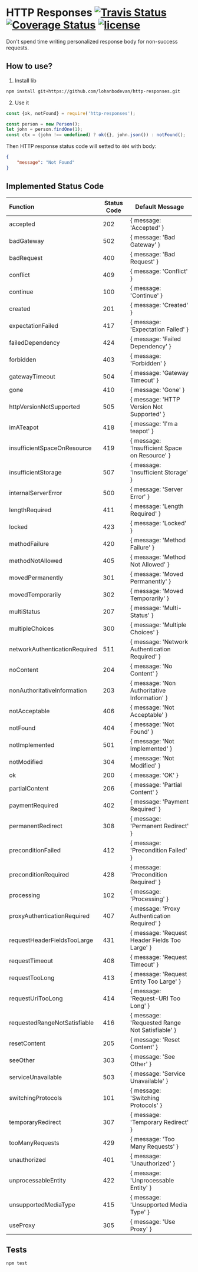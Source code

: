 # HTTP Responses <a href="https://travis-ci.org/lohanbodevan/http-responses"><img alt="Travis Status" src="https://travis-ci.org/lohanbodevan/http-responses.svg?branch=master"></a> [![Coverage Status](https://coveralls.io/repos/github/lohanbodevan/http-responses/badge.svg)](https://coveralls.io/github/lohanbodevan/http-responses) [![license](https://img.shields.io/github/license/mashape/apistatus.svg?maxAge=2592000)](https://github.com/greatjapa/http-responses/blob/master/LICENSE)


Don't spend time writing personalized response body for non-success requests.

## How to use?
1. Install lib
```bash
npm install git+https://github.com/lohanbodevan/http-responses.git
```

2. Use it
```javascript
const {ok, notFound} = require('http-responses');

const person = new Person();
let john = person.findOne(1);
const ctx = (john !== undefined) ? ok({}, john.json()) : notFound();
```

Then HTTP response status code will setted to `404` with body:
```json
{
    "message": "Not Found"
}
```

## Implemented Status Code
| Function | Status Code | Default Message |
|:---------|------------|--------------|
| accepted | 202 | { message: 'Accepted' } |
| badGateway | 502 | { message: 'Bad Gateway' } |
| badRequest | 400 | { message: 'Bad Request' } |
| conflict | 409 | { message: 'Conflict' } |
| continue | 100 | { message: 'Continue' } |
| created | 201 | { message: 'Created' } |
| expectationFailed | 417 | { message: 'Expectation Failed' } |
| failedDependency | 424 | { message: 'Failed Dependency' } |
| forbidden | 403 | { message: 'Forbidden' } |
| gatewayTimeout | 504 | { message: 'Gateway Timeout' } |
| gone | 410 | { message: 'Gone' } |
| httpVersionNotSupported | 505 | { message: 'HTTP Version Not Supported' } |
| imATeapot | 418 | { message: 'I\'m a teapot' } |
| insufficientSpaceOnResource | 419 | { message: 'Insufficient Space on Resource' } |
| insufficientStorage | 507 | { message: 'Insufficient Storage' } |
| internalServerError | 500 | { message: 'Server Error' } |
| lengthRequired | 411 | { message: 'Length Required' } |
| locked | 423 | { message: 'Locked' } |
| methodFailure | 420 | { message: 'Method Failure' } |
| methodNotAllowed | 405 | { message: 'Method Not Allowed' } |
| movedPermanently | 301 | { message: 'Moved Permanently' } |
| movedTemporarily | 302 | { message: 'Moved Temporarily' } |
| multiStatus | 207 | { message: 'Multi-Status' } |
| multipleChoices | 300 | { message: 'Multiple Choices' } |
| networkAuthenticationRequired | 511 | { message: 'Network Authentication Required' } |
| noContent | 204 | { message: 'No Content' } |
| nonAuthoritativeInformation | 203 | { message: 'Non Authoritative Information' } |
| notAcceptable | 406 | { message: 'Not Acceptable' } |
| notFound | 404 | { message: 'Not Found' } |
| notImplemented | 501 | { message: 'Not Implemented' } |
| notModified | 304 | { message: 'Not Modified' } |
| ok | 200 | { message: 'OK' } |
| partialContent | 206 | { message: 'Partial Content' } |
| paymentRequired | 402 | { message: 'Payment Required' } |
| permanentRedirect | 308 | { message: 'Permanent Redirect' } |
| preconditionFailed | 412 | { message: 'Precondition Failed' } |
| preconditionRequired | 428 | { message: 'Precondition Required' } |
| processing | 102 | { message: 'Processing' } |
| proxyAuthenticationRequired | 407 | { message: 'Proxy Authentication Required' } |
| requestHeaderFieldsTooLarge | 431 | { message: 'Request Header Fields Too Large' } |
| requestTimeout | 408 | { message: 'Request Timeout' } |
| requestTooLong | 413 | { message: 'Request Entity Too Large' } |
| requestUriTooLong | 414 | { message: 'Request-URI Too Long' } |
| requestedRangeNotSatisfiable | 416 | { message: 'Requested Range Not Satisfiable' } |
| resetContent | 205 | { message: 'Reset Content' } |
| seeOther | 303 | { message: 'See Other' } |
| serviceUnavailable | 503 | { message: 'Service Unavailable' } |
| switchingProtocols | 101 | { message: 'Switching Protocols' } |
| temporaryRedirect | 307 | { message: 'Temporary Redirect' } |
| tooManyRequests | 429 | { message: 'Too Many Requests' } |
| unauthorized | 401 | { message: 'Unauthorized' } |
| unprocessableEntity | 422 | { message: 'Unprocessable Entity' } |
| unsupportedMediaType | 415 | { message: 'Unsupported Media Type' } |
| useProxy | 305 | { message: 'Use Proxy' } |

## Tests
```bash
npm test
```

